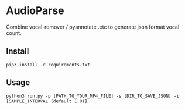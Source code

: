 # AudioParse

Combine vocal-remover / pyannotate .etc to generate json format vocal count.

## Install

```
pip3 install -r requirements.txt

```

## Usage

```
python3 run.py -p [PATH_TO_YOUR_MP4_FILE] -s [DIR_TO_SAVE_JSON] -i [SAMPLE_INTERVAL (default 1.0)]

```